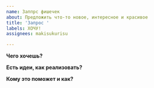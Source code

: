 ```yaml
---
name: Заппрс фишечек
about: Предложить что-то новое, интересное и красивое
title: 'Запрос '
labels: ХОЧУ!
assignees: makisukurisu

---
```


**Чего хочешь?**

**Есть идеи, как реализовать?**

**Кому это поможет и как?**
